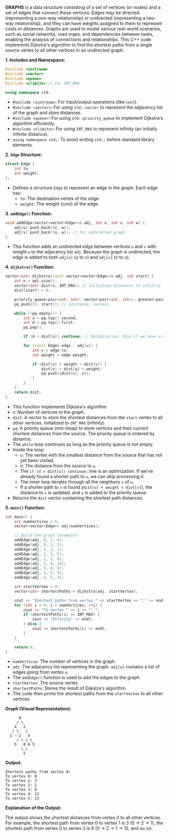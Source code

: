**GRAPHS** is a data structure consisting of a set of vertices (or nodes) and a set of edges that connect these vertices.  Edges may be directed (representing a one-way relationship) or undirected (representing a two-way relationship), and they can have weights assigned to them to represent costs or distances.  Graphs are used to model various real-world scenarios, such as social networks, road maps, and dependencies between tasks, enabling the analysis of connections and relationships. This C++ code implements Dijkstra's algorithm to find the shortest paths from a single source vertex to all other vertices in an undirected graph.

**1. Includes and Namespace:**

```c++
#include <iostream>
#include <vector>
#include <queue>
#include <climits> // For INT_MAX

using namespace std;
```

*   `#include <iostream>`: For input/output operations (like `cout`).
*   `#include <vector>`: For using `std::vector` to represent the adjacency list of the graph and store distances.
*   `#include <queue>`: For using `std::priority_queue` to implement Dijkstra's algorithm efficiently.
*   `#include <climits>`: For using `INT_MAX` to represent infinity (an initially infinite distance).
*   `using namespace std;`: To avoid writing `std::` before standard library elements.

**2. `Edge` Structure:**

```c++
struct Edge {
    int to;
    int weight;
};
```

*   Defines a structure `Edge` to represent an edge in the graph. Each edge has:
    *   `to`: The destination vertex of the edge.
    *   `weight`: The weight (cost) of the edge.

**3. `addEdge()` Function:**

```c++
void addEdge(vector<vector<Edge>>& adj, int u, int v, int w) {
    adj[u].push_back({v, w});
    adj[v].push_back({u, w}); // For undirected graph
}
```

*   This function adds an undirected edge between vertices `u` and `v` with weight `w` to the adjacency list `adj`.  Because the graph is undirected, the edge is added to both `adj[u]` (u to v) and `adj[v]` (v to u).

**4. `dijkstra()` Function:**

```c++
vector<int> dijkstra(const vector<vector<Edge>>& adj, int start) {
    int n = adj.size();
    vector<int> dist(n, INT_MAX); // Initialize distances to infinity
    dist[start] = 0;

    priority_queue<pair<int, int>, vector<pair<int, int>>, greater<pair<int, int>>> pq;
    pq.push({0, start}); // {distance, vertex}

    while (!pq.empty()) {
        int u = pq.top().second;
        int d = pq.top().first;
        pq.pop();

        if (d > dist[u]) continue; // Optimization: Skip if we have a better path already

        for (const Edge& edge : adj[u]) {
            int v = edge.to;
            int weight = edge.weight;

            if (dist[u] + weight < dist[v]) {
                dist[v] = dist[u] + weight;
                pq.push({dist[v], v});
            }
        }
    }
    return dist;
}
```

*   This function implements Dijkstra's algorithm.
*   `n`: Number of vertices in the graph.
*   `dist`: A vector to store the shortest distances from the `start` vertex to all other vertices. Initialized to `INT_MAX` (infinity).
*   `pq`: A priority queue (min-heap) to store vertices and their current shortest distances from the source. The priority queue is ordered by distance.
*   The `while` loop continues as long as the priority queue is not empty.
*   Inside the loop:
    *   `u`: The vertex with the smallest distance from the source that has not yet been visited.
    *   `d`: The distance from the source to `u`.
    *   The `if (d > dist[u]) continue;` line is an optimization.  If we've already found a shorter path to `u`, we can skip processing it.
    *   The inner loop iterates through all the neighbors `v` of `u`.
    *   If a shorter path to `v` is found (`dist[u] + weight < dist[v]`), the distance to `v` is updated, and `v` is added to the priority queue.
*   Returns the `dist` vector containing the shortest path distances.

**5. `main()` Function:**

```c++
int main() {
    int numVertices = 6;
    vector<vector<Edge>> adj(numVertices);

    // Build the graph (example)
    addEdge(adj, 0, 1, 4);
    addEdge(adj, 0, 2, 2);
    addEdge(adj, 1, 2, 1);
    addEdge(adj, 1, 3, 5);
    addEdge(adj, 2, 3, 8);
    addEdge(adj, 2, 4, 10);
    addEdge(adj, 3, 4, 6);
    addEdge(adj, 3, 5, 5);
    addEdge(adj, 4, 5, 4);

    int startVertex = 0;
    vector<int> shortestPaths = dijkstra(adj, startVertex);

    cout << "Shortest paths from vertex " << startVertex << ":" << endl;
    for (int i = 0; i < numVertices; ++i) {
        cout << "To vertex " << i << ": ";
        if (shortestPaths[i] == INT_MAX) {
            cout << "Infinity" << endl;
        } else {
            cout << shortestPaths[i] << endl;
        }
    }

    return 0;
}
```

*   `numVertices`: The number of vertices in the graph.
*   `adj`: The adjacency list representing the graph. `adj[u]` contains a list of edges going from vertex `u`.
*   The `addEdge()` function is used to add the edges to the graph.
*   `startVertex`: The source vertex.
*   `shortestPaths`: Stores the result of Dijkstra's algorithm.
*   The code then prints the shortest paths from the `startVertex` to all other vertices.

**Graph (Visual Representation):**

```
      0
     / \
    4   2
   / \   \
  1---2   4
     / \ / \
    5   8 6 5
       \ /
        5
```

**Output:**

```
Shortest paths from vertex 0:
To vertex 0: 0
To vertex 1: 3
To vertex 2: 2
To vertex 3: 8
To vertex 4: 12
To vertex 5: 13
```

**Explanation of the Output:**

The output shows the shortest distances from vertex 0 to all other vertices. For example, the shortest path from vertex 0 to vertex 1 is 3 (0 -> 2 -> 1), the shortest path from vertex 0 to vertex 3 is 8 (0 -> 2 -> 1 -> 3), and so on.
